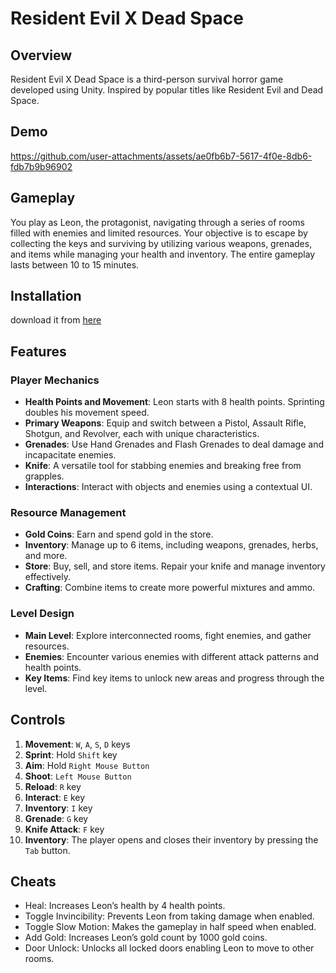 
# Resident Evil X Dead Space

## Overview

Resident Evil X Dead Space is a third-person survival horror game developed using Unity. Inspired by popular titles like Resident Evil and Dead Space.

## Demo
https://github.com/user-attachments/assets/ae0fb6b7-5617-4f0e-8db6-fdb7b9b96902

## Gameplay

You play as Leon, the protagonist, navigating through a series of rooms filled with enemies and limited resources. Your objective is to escape by collecting the keys and surviving by utilizing various weapons, grenades, and items while managing your health and inventory. The entire gameplay lasts between 10 to 15 minutes.

## Installation

download it from [here](https://drive.google.com/file/d/1yKN9qM-T5HLneDZnSAgSt2Smglwi9NrF/view?usp=drive_link)

## Features

### Player Mechanics

- **Health Points and Movement**: Leon starts with 8 health points. Sprinting doubles his movement speed.
- **Primary Weapons**: Equip and switch between a Pistol, Assault Rifle, Shotgun, and Revolver, each with unique characteristics.
- **Grenades**: Use Hand Grenades and Flash Grenades to deal damage and incapacitate enemies.
- **Knife**: A versatile tool for stabbing enemies and breaking free from grapples.
- **Interactions**: Interact with objects and enemies using a contextual UI.

### Resource Management

- **Gold Coins**: Earn and spend gold in the store.
- **Inventory**: Manage up to 6 items, including weapons, grenades, herbs, and more.
- **Store**: Buy, sell, and store items. Repair your knife and manage inventory effectively.
- **Crafting**: Combine items to create more powerful mixtures and ammo.

### Level Design

- **Main Level**: Explore interconnected rooms, fight enemies, and gather resources.
- **Enemies**: Encounter various enemies with different attack patterns and health points.
- **Key Items**: Find key items to unlock new areas and progress through the level.

## Controls

1. **Movement**: `W`, `A`, `S`, `D` keys
2. **Sprint**: Hold `Shift` key
3. **Aim**: Hold `Right Mouse Button`
4. **Shoot**: `Left Mouse Button`
5. **Reload**: `R` key
6. **Interact**: `E` key
7. **Inventory**: `I` key
8. **Grenade**: `G` key
9. **Knife Attack**: `F` key
10. **Inventory**: The player opens and closes their inventory by pressing the `Tab` button.

## Cheats

- Heal: Increases Leon’s health by 4 health points.
- Toggle Invincibility: Prevents Leon from taking damage when enabled.
- Toggle Slow Motion: Makes the gameplay in half speed when enabled.
- Add Gold: Increases Leon’s gold count by 1000 gold coins.
- Door Unlock: Unlocks all locked doors enabling Leon to move to other rooms.
